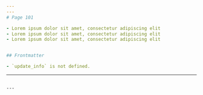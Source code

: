 ```yaml
---
---
# Page 101

- Lorem ipsum dolor sit amet, consectetur adipiscing elit
- Lorem ipsum dolor sit amet, consectetur adipiscing elit
- Lorem ipsum dolor sit amet, consectetur adipiscing elit


## Frontmatter

- `update_info` is not defined.

```
---
```

---
```
